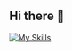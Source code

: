 ## Hi there 👋

[![My Skills](https://skillicons.dev/icons?i=js,html,css,py,lua)](https://skillicons.dev)

